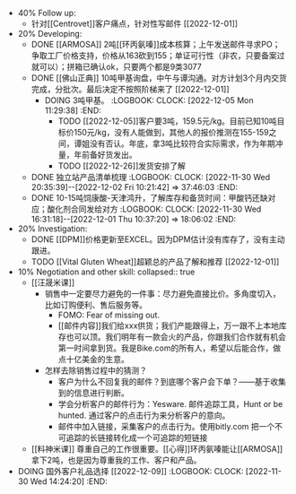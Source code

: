 - 40% Follow up:
	- 针对[[Centrovet]]客户痛点，针对性写邮件 [[2022-12-01]]
- 20% Developing:
	- DONE [[ARMOSA]] 2吨[[环丙氨嗪]]成本核算；上午发送邮件寻求PO；争取工厂价格支持，价格从163砍到155；单证可行性（非农，只要备案过就可以）；拼箱已确认ok，只要两个都是9类3077
	- DONE [[佛山正典]] 10吨甲基询盘，中午与谭沟通。对方计划3个月内交货完成，分批次。最后决定不按照阶梯来了 [[2022-12-01]]
		- DOING 3吨甲基。
		  :LOGBOOK:
		  CLOCK: [2022-12-05 Mon 11:29:38]
		  :END:
			- TODO [[2022-12-05]]客户要3吨，159.5元/kg。目前已知10吨目标价150元/kg，没有人能做到，其他人的报价推测在155-159之间，谭姐没有否认。年底，拿3吨比较符合实际需求，作为年期冲量，年前备好货发出。
			- TODO [[2022-12-26]]发货安排了解
	- DONE 独立站产品清单梳理
	  :LOGBOOK:
	  CLOCK: [2022-11-30 Wed 20:35:39]--[2022-12-02 Fri 10:21:42] =>  37:46:03
	  :END:
	- DONE 10-15吨饲康酸-天津鸿升，了解库存和备货时间：甲酸钙还缺对应；酸化剂合同发给对方
	  :LOGBOOK:
	  CLOCK: [2022-11-30 Wed 16:31:18]--[2022-12-01 Thu 10:37:20] =>  18:06:02
	  :END:
- 20% Investigation:
	- DONE [[DPM]]价格更新至EXCEL。因为DPM估计没有库存了，没有主动跟进。
	- TODO [[Vital Gluten Wheat]]超颖总的产品了解和推荐 [[2022-12-01]]
- 10% Negotiation and other skill:
  collapsed:: true
	- [[汪晟米课]]
		- 销售中一定要尽力避免的一件事：尽力避免直接比价。多角度切入，比如订购便利、售后服务等。
			- FOMO: Fear of missing out.
			- [[邮件内容]]我们给xxx供货；我们产能跟得上，万一跟不上本地库存也可以顶。我们明年有一款会火的产品，你跟我们合作就有机会第一时间拿到货。我是Bike.com的所有人，希望以后能合作，做点十亿美金的生意。
		- 怎样去除销售过程中的猜测？
			- 客户为什么不回复我的邮件？到底哪个客户会下单？——基于收集到的信息进行判断。
			- 学会分析客户的邮件行为：Yesware. 邮件追踪工具，Hunt or be hunted. 通过客户的点击行为来分析客户的意向。
			- 邮件中加入链接，采集客户的点击行为。使用bitly.com 把一个不可追踪的长链接转化成一个可追踪的短链接
	- [[料神米课]] 尊重自己的工作很重要。[[心得]]环丙氨嗪能让[[ARMOSA]]拿下2吨，也是因为尊重我的工作、客户和产品。
- DOING 国外客户礼品选择 [[2022-12-09]]
  :LOGBOOK:
  CLOCK: [2022-11-30 Wed 14:24:20]
  :END: